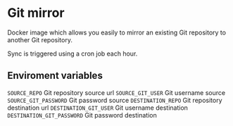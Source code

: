 # Git mirror

Docker image which allows you easily to mirror an existing Git repository to another Git repository.

Sync is triggered using a cron job each hour.

## Enviroment variables

`SOURCE_REPO` Git repository source url
`SOURCE_GIT_USER` Git username source
`SOURCE_GIT_PASSWORD` Git password source
`DESTINATION_REPO` Git repository destination url
`DESTINATION_GIT_USER` Git username destination
`DESTINATION_GIT_PASSWORD` Git password destination
